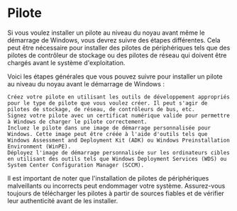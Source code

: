 # Pilote

Si vous voulez installer un pilote au niveau du noyau avant même le démarrage de Windows, vous devrez suivre des étapes différentes. Cela peut être nécessaire pour installer des pilotes de périphériques tels que des pilotes de contrôleur de stockage ou des pilotes de réseau qui doivent être chargés avant le système d'exploitation.

Voici les étapes générales que vous pouvez suivre pour installer un pilote au niveau du noyau avant le démarrage de Windows :

    Créez votre pilote en utilisant les outils de développement appropriés pour le type de pilote que vous voulez créer. Il peut s'agir de pilotes de stockage, de réseau, de contrôleurs de bus, etc.
    Signez votre pilote avec un certificat numérique valide pour permettre à Windows de charger le pilote correctement.
    Incluez le pilote dans une image de démarrage personnalisée pour Windows. Cette image peut être créée à l'aide d'outils tels que Windows Assessment and Deployment Kit (ADK) ou Windows Preinstallation Environment (WinPE).
    Déployez l'image de démarrage personnalisée sur les ordinateurs cibles en utilisant des outils tels que Windows Deployment Services (WDS) ou System Center Configuration Manager (SCCM).

Il est important de noter que l'installation de pilotes de périphériques malveillants ou incorrects peut endommager votre système. Assurez-vous toujours de télécharger les pilotes à partir de sources fiables et de vérifier leur authenticité avant de les installer.

